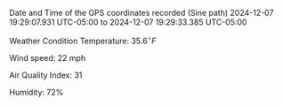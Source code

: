 Date and Time of the GPS coordinates recorded (Sine path)
2024-12-07 19:29:07.931 UTC-05:00 to 2024-12-07 19:29:33.385 UTC-05:00

Weather Condition
Temperature: $\displaystyle{35.6}^{\circ}{F}$

Wind speed: 22 mph

Air Quality Index: 31

Humidity: 72%
